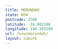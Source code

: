 ```yaml
---
title: MORUNDAH
state: NSW
postcode: 2700
latitude: -34.902108
longitude: 146.303599
url: /nsw/morundah/
layout: suburb
---
```

